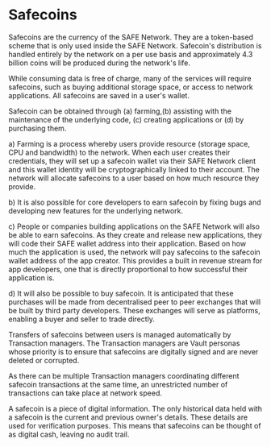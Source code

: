 # Safecoins
Safecoins are the currency of the SAFE Network. They are a token-based scheme that is only used inside the SAFE Network.
Safecoin's distribution is handled entirely by the network on
a per use basis and approximately 4.3 billion coins will be produced during the network's life.

While consuming data is free of charge, many of the services will require safecoins, such as buying additional storage space, or access to network applications. All safecoins are saved in a user's wallet.

Safecoin can be obtained through (a) farming,(b) assisting with the maintenance of the underlying code, (c) creating applications or (d) by purchasing them.

a) Farming is a process whereby users provide resource
(storage space, CPU and bandwidth) to the network. When each user creates their credentials, they will set up a safecoin wallet via their SAFE Network client and this wallet identity
will be cryptographically linked to their account. The network will allocate safecoins to a user based on how much resource they provide.

b) It is also possible for core developers to earn safecoin
by fixing bugs and developing new features
for the underlying network.

c) People or companies building applications on the SAFE Network will also be able to earn safecoins. As they create and release new applications, they will code their SAFE wallet address into their application. Based on how much the
application is used, the network will pay safecoins to the safecoin wallet address of the app creator. This provides a built in revenue stream for app developers, one that is directly proportional to how successful their application is.

d) It will also be possible to buy safecoin. It is anticipated that these purchases will be made from decentralised peer to peer exchanges that will be built by third party developers. These exchanges will serve as platforms, enabling a buyer and seller to trade directly.

Transfers of safecoins between users is managed automatically by Transaction managers. The Transaction managers are Vault personas whose priority is to ensure that safecoins are digitally signed and are never deleted or corrupted.

As there can be multiple Transaction managers coordinating different safecoin transactions at the same time, an unrestricted number of transactions can take place at network speed.

A safecoin is a piece of digital information. The only historical data held with a safecoin is the current and previous owner's details. These details are used for verification purposes. This means that safecoins can be thought of as digital cash, leaving no audit trail.




